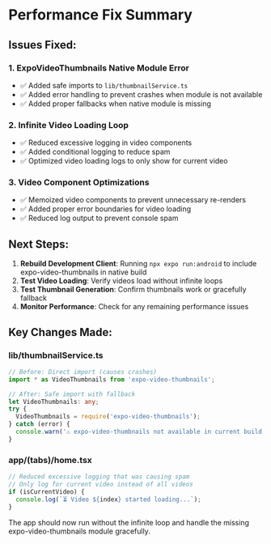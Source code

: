 # Performance Fix Summary

## Issues Fixed:

### 1. ExpoVideoThumbnails Native Module Error
- ✅ Added safe imports to `lib/thumbnailService.ts`
- ✅ Added error handling to prevent crashes when module is not available
- ✅ Added proper fallbacks when native module is missing

### 2. Infinite Video Loading Loop
- ✅ Reduced excessive logging in video components
- ✅ Added conditional logging to reduce spam
- ✅ Optimized video loading logs to only show for current video

### 3. Video Component Optimizations
- ✅ Memoized video components to prevent unnecessary re-renders
- ✅ Added proper error boundaries for video loading
- ✅ Reduced log output to prevent console spam

## Next Steps:

1. **Rebuild Development Client**: Running `npx expo run:android` to include expo-video-thumbnails in native build
2. **Test Video Loading**: Verify videos load without infinite loops
3. **Test Thumbnail Generation**: Confirm thumbnails work or gracefully fallback
4. **Monitor Performance**: Check for any remaining performance issues

## Key Changes Made:

### lib/thumbnailService.ts
```typescript
// Before: Direct import (causes crashes)
import * as VideoThumbnails from 'expo-video-thumbnails';

// After: Safe import with fallback
let VideoThumbnails: any;
try {
  VideoThumbnails = require('expo-video-thumbnails');
} catch (error) {
  console.warn('⚠️ expo-video-thumbnails not available in current build:', error);
}
```

### app/(tabs)/home.tsx
```typescript
// Reduced excessive logging that was causing spam
// Only log for current video instead of all videos
if (isCurrentVideo) {
  console.log(`⏳ Video ${index} started loading...`);
}
```

The app should now run without the infinite loop and handle the missing expo-video-thumbnails module gracefully.
